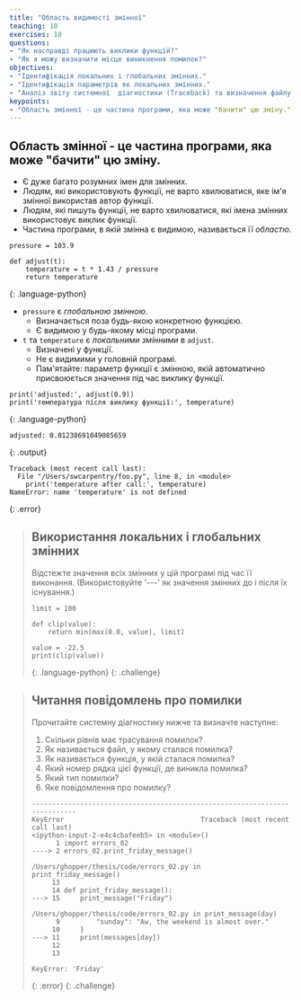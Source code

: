 ```yaml
---
title: "Область видимості змінної"
teaching: 10
exercises: 10
questions:
- "Як насправді працюють виклики функцій?"
- "Як я можу визначити місце виникнення помилок?"
objectives:
- "Ідентифікація локальних і глобальних змінних."
- "Ідентифікація параметрів як локальних змінних."
- "Аналіз звіту системної  діагностики (Traceback) та визначення файлу, функції та номеру рядка, що містять збій, тип помилки та повідомлення про помилку"
keypoints:
- "Область змінної - це частина програми, яка може "бачити" цю зміну."
---
```

## Область змінної - це частина програми, яка може "бачити" цю зміну.

*   Є дуже багато розумних імен для змінних.
*  Людям, які використовують функції, не варто хвилюватися,
    яке ім'я змінної використав автор функції.
* Людям, які пишуть функції, не варто хвилюватися,
які імена змінних використовує виклик функції.
* Частина програми, в якій змінна є видимою, називається її *областю*.

~~~
pressure = 103.9

def adjust(t):
    temperature = t * 1.43 / pressure
    return temperature
~~~
{: .language-python}

*   `pressure` є *глобальною змінною*.
    *   Визначається поза будь-якою конкретною функцією.
    *   Є видимою у будь-якому місці програми.
*   `t` та `temperature` є *локальними змінними* в `adjust`.
    *   Визначені у функції.
    *   Не є видимими у головній програмі.
    *   Пам'ятайте: параметр функції є змінною,
        якій автоматично присвоюється значення під час виклику функції.

~~~
print('adjusted:', adjust(0.9))
print('температура після виклику функції:', temperature)
~~~
{: .language-python}
~~~
adjusted: 0.01238691049085659
~~~
{: .output}
~~~
Traceback (most recent call last):
  File "/Users/swcarpentry/foo.py", line 8, in <module>
    print('temperature after call:', temperature)
NameError: name 'temperature' is not defined
~~~
{: .error}

> ## Використання локальних і глобальних змінних
>
> Відстежте значення всіх змінних у цій програмі під час її виконання.
> (Використовуйте '---' як значення змінних до і після їх існування.)
>
> ~~~
> limit = 100
>
> def clip(value):
>     return min(max(0.0, value), limit)
>
> value = -22.5
> print(clip(value))
> ~~~
> {: .language-python}
{: .challenge}

> ## Читання повідомлень про помилки
>
> Прочитайте системну діагностику нижче та визначте наступне:
>
> 1. Скільки рівнів має трасування помилок?
> 2. Як називається файл, у якому сталася помилка?
> 3. Як називається функція, у якій сталася помилка?
> 4. Який номер рядка цієї функції, де виникла помилка?
> 5. Який тип помилки?
> 6. Яке повідомлення про помилку?
>
> ~~~
> ---------------------------------------------------------------------------
> KeyError                                  Traceback (most recent call last)
> <ipython-input-2-e4c4cbafeeb5> in <module>()
>       1 import errors_02
> ----> 2 errors_02.print_friday_message()
>
> /Users/ghopper/thesis/code/errors_02.py in print_friday_message()
>      13
>      14 def print_friday_message():
> ---> 15     print_message("Friday")
>
> /Users/ghopper/thesis/code/errors_02.py in print_message(day)
>       9         "sunday": "Aw, the weekend is almost over."
>      10     }
> ---> 11     print(messages[day])
>      12
>      13
>
> KeyError: 'Friday'
> ~~~
> {: .error}
{: .challenge}

